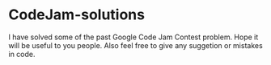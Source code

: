 CodeJam-solutions
=================

I have solved some of the past Google Code Jam Contest problem. Hope it will be useful to you people. Also feel free to give any suggetion or mistakes in code.
